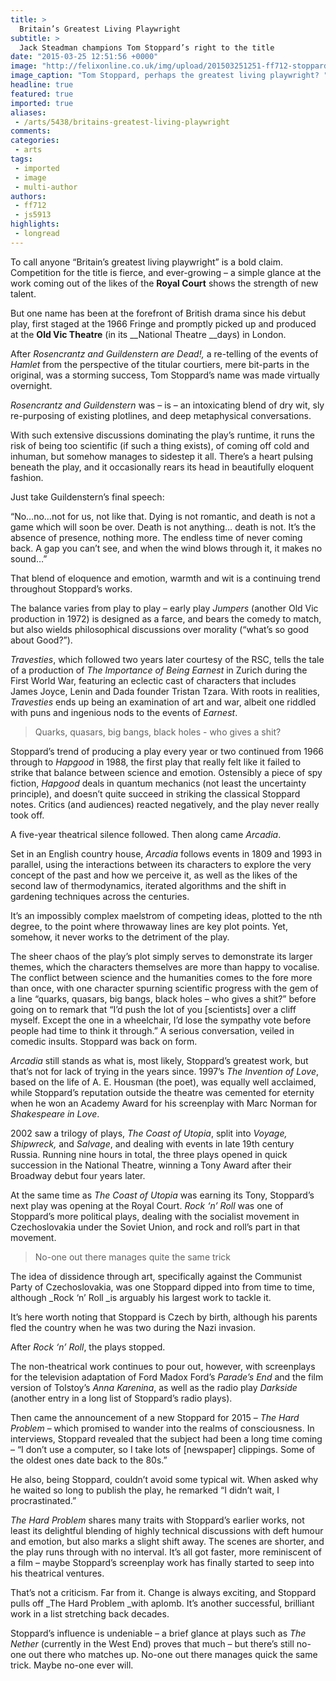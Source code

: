 ```yaml
---
title: >
  Britain’s Greatest Living Playwright
subtitle: >
  Jack Steadman champions Tom Stoppard’s right to the title
date: "2015-03-25 12:51:56 +0000"
image: "http://felixonline.co.uk/img/upload/201503251251-ff712-stoppard-cmyka.jpg"
image_caption: "Tom Stoppard, perhaps the greatest living playwright? "
headline: true
featured: true
imported: true
aliases:
 - /arts/5438/britains-greatest-living-playwright
comments:
categories:
 - arts
tags:
 - imported
 - image
 - multi-author
authors:
 - ff712
 - js5913
highlights:
 - longread
---
```


To call anyone “Britain’s greatest living playwright” is a bold claim. Competition for the title is fierce, and ever-growing – a simple glance at the work coming out of the likes of the __Royal Court__ shows the strength of new talent.

But one name has been at the forefront of British drama since his debut play, first staged at the 1966 Fringe and promptly picked up and produced at the __Old Vic Theatre__ (in its __National Theatre __days) in London.

After _Rosencrantz and Guildenstern are Dead!,_ a re-telling of the events of _Hamlet_ from the perspective of the titular courtiers, mere bit-parts in the original, was a storming success, Tom Stoppard’s name was made virtually overnight.

_Rosencrantz and Guildenstern_ was – is – an intoxicating blend of dry wit, sly re-purposing of existing plotlines, and deep metaphysical conversations.

With such extensive discussions dominating the play’s runtime, it runs the risk of being too scientific (if such a thing exists), of coming off cold and inhuman, but somehow manages to sidestep it all. There’s a heart pulsing beneath the play, and it occasionally rears its head in beautifully eloquent fashion.

Just take Guildenstern’s final speech:

“No…no…not for us, not like that. Dying is not romantic, and death is not a game which will soon be over. Death is not anything… death is not. It’s the absence of presence, nothing more. The endless time of never coming back. A gap you can’t see, and when the wind blows through it, it makes no sound…”

That blend of eloquence and emotion, warmth and wit is a continuing trend throughout Stoppard’s works.

The balance varies from play to play – early play _Jumpers_ (another Old Vic production in 1972) is designed as a farce, and bears the comedy to match, but also wields philosophical discussions over morality (“what’s so good about Good?”).

_Travesties_, which followed two years later courtesy of the RSC, tells the tale of a production of _The Importance of Being Earnest_ in Zurich during the First World War, featuring an eclectic cast of characters that includes James Joyce, Lenin and Dada founder Tristan Tzara. With roots in realities, _Travesties_ ends up being an examination of art and war, albeit one riddled with puns and ingenious nods to the events of _Earnest_.

> Quarks, quasars, big bangs, black holes - who gives a shit?

Stoppard’s trend of producing a play every year or two continued from 1966 through to _Hapgood_ in 1988, the first play that really felt like it failed to strike that balance between science and emotion. Ostensibly a piece of spy fiction, _Hapgood_ deals in quantum mechanics (not least the uncertainty principle), and doesn’t quite succeed in striking the classical Stoppard notes. Critics (and audiences) reacted negatively, and the play never really took off.

A five-year theatrical silence followed. Then along came _Arcadia_.

Set in an English country house, _Arcadia_ follows events in 1809 and 1993 in parallel, using the interactions between its characters to explore the very concept of the past and how we perceive it, as well as the likes of the second law of thermodynamics, iterated algorithms and the shift in gardening techniques across the centuries.

It’s an impossibly complex maelstrom of competing ideas, plotted to the nth degree, to the point where throwaway lines are key plot points. Yet, somehow, it never works to the detriment of the play.

The sheer chaos of the play’s plot simply serves to demonstrate its larger themes, which the characters themselves are more than happy to vocalise. The conflict between science and the humanities comes to the fore more than once, with one character spurning scientific progress with the gem of a line “quarks, quasars, big bangs, black holes – who gives a shit?” before going on to remark that “I’d push the lot of you [scientists] over a cliff myself. Except the one in a wheelchair, I’d lose the sympathy vote before people had time to think it through.” A serious conversation, veiled in comedic insults. Stoppard was back on form.

_Arcadia_ still stands as what is, most likely, Stoppard’s greatest work, but that’s not for lack of trying in the years since. 1997’s _The Invention of Love_, based on the life of A. E. Housman (the poet), was equally well acclaimed, while Stoppard’s reputation outside the theatre was cemented for eternity when he won an Academy Award for his screenplay with Marc Norman for _Shakespeare in Love_.

2002 saw a trilogy of plays, _The Coast of Utopia_, split into _Voyage, Shipwreck,_ and _Salvage_, and dealing with events in late 19th century Russia. Running nine hours in total, the three plays opened in quick succession in the National Theatre, winning a Tony Award after their Broadway debut four years later.

At the same time as _The Coast of Utopia_ was earning its Tony, Stoppard’s next play was opening at the Royal Court. _Rock ‘n’ Roll_ was one of Stoppard’s more political plays, dealing with the socialist movement in Czechoslovakia under the Soviet Union, and rock and roll’s part in that movement.

> No-one out there manages quite the same trick

The idea of dissidence through art, specifically against the Communist Party of Czechoslovakia, was one Stoppard dipped into from time to time, although _Rock ‘n’ Roll _is arguably his largest work to tackle it.

It’s here worth noting that Stoppard is Czech by birth, although his parents fled the country when he was two during the Nazi invasion.

After _Rock ‘n’ Roll_, the plays stopped.

The non-theatrical work continues to pour out, however, with screenplays for the television adaptation of Ford Madox Ford’s _Parade’s End_ and the film version of Tolstoy’s _Anna Karenina_, as well as the radio play _Darkside_ (another entry in a long list of Stoppard’s radio plays).

Then came the announcement of a new Stoppard for 2015 – _The Hard Problem_ – which promised to wander into the realms of consciousness. In interviews, Stoppard revealed that the subject had been a long time coming – “I don’t use a computer, so I take lots of [newspaper] clippings. Some of the oldest ones date back to the 80s.”

He also, being Stoppard, couldn’t avoid some typical wit. When asked why he waited so long to publish the play, he remarked “I didn’t wait, I procrastinated.”

_The Hard Problem_ shares many traits with Stoppard’s earlier works, not least its delightful blending of highly technical discussions with deft humour and emotion, but also marks a slight shift away. The scenes are shorter, and the play runs through with no interval. It’s all got faster, more reminiscent of a film – maybe Stoppard’s screenplay work has finally started to seep into his theatrical ventures.

That’s not a criticism. Far from it. Change is always exciting, and Stoppard pulls off _The Hard Problem _with aplomb. It’s another successful, brilliant work in a list stretching back decades.

Stoppard’s influence is undeniable – a brief glance at plays such as _The Nether_ (currently in the West End) proves that much – but there’s still no-one out there who matches up. No-one out there manages quick the same trick. Maybe no-one ever will.
